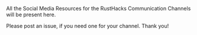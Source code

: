 All the Social Media Resources for the RustHacks Communication Channels will be present here.

Please post an issue, if you need one for your channel. Thank you!
